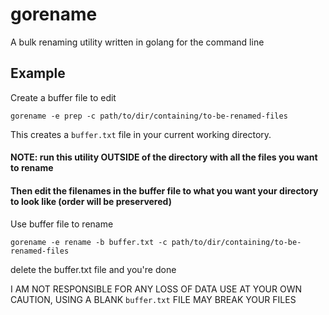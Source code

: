 # gorename
A bulk renaming utility written in golang for the command line

## Example
Create a buffer file to edit
```
gorename -e prep -c path/to/dir/containing/to-be-renamed-files
```
This creates a `buffer.txt` file in your current working directory. 

#### NOTE: run this utility OUTSIDE of the directory with all the files you want to rename

#### Then edit the filenames in the buffer file to what you want your directory to look like (order will be preservered)

Use buffer file to rename 
```
gorename -e rename -b buffer.txt -c path/to/dir/containing/to-be-renamed-files
```

delete the buffer.txt file and you're done

I AM NOT RESPONSIBLE FOR ANY LOSS OF DATA USE AT YOUR OWN CAUTION, USING A BLANK `buffer.txt` FILE MAY BREAK YOUR FILES